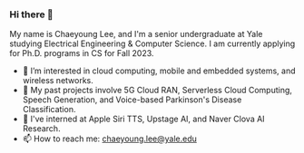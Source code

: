 ### Hi there 👋

My name is Chaeyoung Lee, and I'm a senior undergraduate at Yale studying Electrical Engineering & Computer Science. I am currently applying for Ph.D. programs in CS for Fall 2023.

- 🤔 I’m interested in cloud computing, mobile and embedded systems, and wireless networks.
- 🔭 My past projects involve 5G Cloud RAN, Serverless Cloud Computing, Speech Generation, and Voice-based Parkinson's Disease Classification.
- 💼 I've interned at Apple Siri TTS, Upstage AI, and Naver Clova AI Research.
- 📫 How to reach me: chaeyoung.lee@yale.edu

<!--
**chaeyoung-lee/chaeyoung-lee** is a ✨ _special_ ✨ repository because its `README.md` (this file) appears on your GitHub profile.

Here are some ideas to get you started:

- 🔭 I’m currently working on ...
- 🌱 I’m currently learning ...
- 👯 I’m looking to collaborate on ...
- 🤔 I’m looking for help with ...
- 💬 Ask me about ...
- 📫 How to reach me: ...
- 😄 Pronouns: ...
- ⚡ Fun fact: ...
-->
